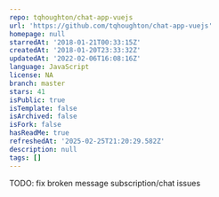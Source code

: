 ```yaml
---
repo: tqhoughton/chat-app-vuejs
url: 'https://github.com/tqhoughton/chat-app-vuejs'
homepage: null
starredAt: '2018-01-21T00:33:15Z'
createdAt: '2018-01-20T23:33:32Z'
updatedAt: '2022-02-06T16:08:16Z'
language: JavaScript
license: NA
branch: master
stars: 41
isPublic: true
isTemplate: false
isArchived: false
isFork: false
hasReadMe: true
refreshedAt: '2025-02-25T21:20:29.582Z'
description: null
tags: []
---
```


TODO: fix broken message subscription/chat issues
